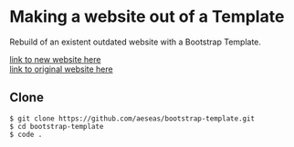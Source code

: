 # Making a website out of a Template
Rebuild of an existent outdated website with a Bootstrap Template.

[link to new website here](https://aeseas.github.io/bootstrap-template/) <br>
[link to original website here](https://www.changewithimpact.be/)

## Clone 
    $ git clone https://github.com/aeseas/bootstrap-template.git
    $ cd bootstrap-template
    $ code .